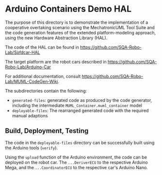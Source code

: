 # Arduino Containers Demo HAL

The purpose of this directory is to demonstrate the implementation of a cooperative overtaking scenario using the MechatronicUML Tool Suite and the code generation features of the extended platform-modeling approach, using the new Hardware Abstraction Library (HAL).

The code of the HAL can be found in https://github.com/SQA-Robo-Lab/Sofdcar-HAL

The target platform are the robot cars described in https://github.com/SQA-Robo-Lab/Arduino-Car

For additional documentation, consult https://github.com/SQA-Robo-Lab/MUML-CodeGen-Wiki. 

The subdirectories contain the following:
* ```generated-files```: generated code as produced by the code generator, including the intermediate ```MUML_Container.muml_container``` model
* ```deployable-files```: The rearranged generated code with the required manual adaptions

## Build, Deployment, Testing

The code in the ```deployable-files``` directory can be successfully built using the Arduino tools (```verify```).

Using the ```upload``` function of the Arduino environment, the code can be deployed on the robot car. The ```...DeriverECU``` to the respective Arduino Mega, and the ```...CoordinatorECU``` to the respective car's Arduino Nano.